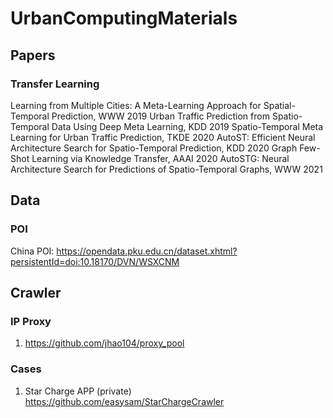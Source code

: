 # UrbanComputingMaterials

## Papers
### Transfer Learning
Learning from Multiple Cities: A Meta-Learning Approach for Spatial-Temporal Prediction, WWW 2019
Urban Traffic Prediction from Spatio-Temporal Data Using Deep Meta Learning, KDD 2019
Spatio-Temporal Meta Learning for Urban Traffic Prediction, TKDE 2020
AutoST: Efficient Neural Architecture Search for Spatio-Temporal Prediction, KDD 2020
Graph Few-Shot Learning via Knowledge Transfer, AAAI 2020
AutoSTG: Neural Architecture Search for  Predictions of Spatio-Temporal Graphs, WWW 2021

## Data
### POI
China POI: https://opendata.pku.edu.cn/dataset.xhtml?persistentId=doi:10.18170/DVN/WSXCNM

## Crawler
### IP Proxy
1. https://github.com/jhao104/proxy_pool
### Cases
1. Star Charge APP (private) https://github.com/easysam/StarChargeCrawler
